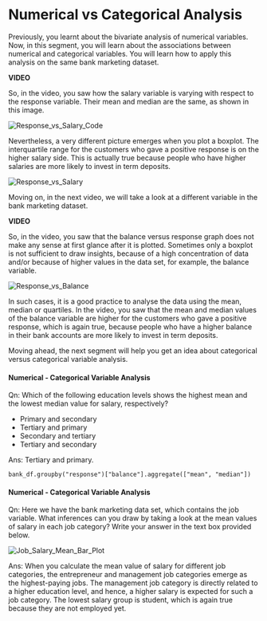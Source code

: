 ﻿# Numerical vs Categorical Analysis

Previously, you learnt about the bivariate analysis of numerical variables. Now, in this segment, you will learn about the associations between numerical and categorical variables. You will learn how to apply this analysis on the same bank marketing dataset.   

**VIDEO**   

So, in the video, you saw how the salary variable is varying with respect to the response variable. Their mean and median are the same, as shown in this image.

![Response_vs_Salary_Code](https://i.ibb.co/c3xR5Gb/Response-vs-Salary-Code.png)

Nevertheless, a very different picture emerges when you plot a boxplot. The interquartile range for the customers who gave a positive response is on the higher salary side. This is actually true because people who have higher salaries are more likely to invest in term deposits.

![Response_vs_Salary](https://i.ibb.co/f1D2NcQ/Response-vs-Salary.png)

Moving on, in the next video, we will take a look at a different variable in the bank marketing dataset.

**VIDEO**   

So, in the video, you saw that the balance versus response graph does not make any sense at first glance after it is plotted. Sometimes only a boxplot is not sufficient to draw insights, because of a high concentration of data and/or because of higher values in the data set, for example, the balance variable.

![Response_vs_Balance](https://i.ibb.co/bFvykf2/Response-vs-Balance.png)

In such cases, it is a good practice to analyse the data using the mean, median or quartiles. In the video, you saw that the mean and median values of the balance variable are higher for the customers who gave a positive response, which is again true, because people who have a higher balance in their bank accounts are more likely to invest in term deposits.

Moving ahead, the next segment will help you get an idea about categorical versus categorical variable analysis.

#### Numerical - Categorical Variable Analysis

Qn: Which of the following education levels shows the highest mean and the lowest median value for salary, respectively?

- Primary and secondary
- Tertiary and primary
- Secondary and tertiary
- Tertiary and secondary

Ans: Tertiary and primary.

    bank_df.groupby("response")["balance"].aggregate(["mean", "median"])

#### Numerical - Categorical Variable Analysis

Qn: Here we have the bank marketing data set, which contains the job variable. What inferences can you draw by taking a look at the mean values of salary in each job category? Write your answer in the text box provided below.

![Job_Salary_Mean_Bar_Plot](https://i.ibb.co/YjrWQvb/Job-Salary-Mean-Bar-Plot.png)

Ans: When you calculate the mean value of salary for different job categories, the entrepreneur and management job categories emerge as the highest-paying jobs. The management job category is directly related to a higher education level, and hence, a higher salary is expected for such a job category. The lowest salary group is student, which is again true because they are not employed yet.
